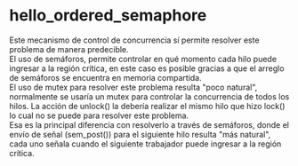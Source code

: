 # hello_ordered_semaphore
Este mecanismo de control de concurrencia sí permite
resolver este problema de manera predecible.  
El uso de semáforos, permite controlar en qué momento cada
hilo puede ingresar a la región crítica, en este caso
es posible gracias a que el arreglo de semáforos se
encuentra en memoria compartida.  
El uso de mutex para resolver este problema resulta "poco
natural", normalmente se usaría un mutex para controlar la
concurrencia de todos los hilos. La acción de unlock() la
debería realizar el mismo hilo que hizo lock() lo cual no
se puede para resolver este problema.  
Esa es la principal diferencia con resolverlo a través de
semáforos, donde el envío de señal (sem_post()) para el siguiente
hilo resulta "más natural", cada uno señala cuando el siguiente
trabajador puede ingresar a la región crítica.
